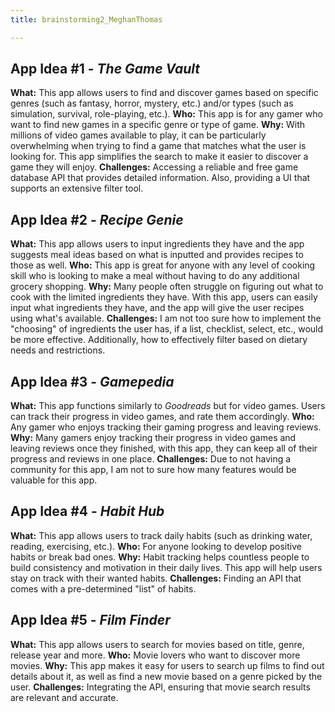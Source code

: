 ```yaml
---
title: brainstorming2_MeghanThomas

---
```


## App Idea #1 - *The Game Vault*
**What:** This app allows users to find and discover games based on specific genres (such as fantasy, horror, mystery, etc.) and/or types (such as simulation, survival, role-playing, etc.).
**Who:** This app is for any gamer who want to find new games in a specific genre or type of game.
**Why:** With millions of video games available to play, it can be particularly overwhelming when trying to find a game that matches what the user is looking for. This app simplifies the search to make it easier to discover a game they will enjoy. 
**Challenges:** Accessing a reliable and free game database API that provides detailed information. Also, providing a UI that supports an extensive filter tool.
## App Idea #2 - *Recipe Genie*
**What:** This app allows users to input ingredients they have and the app suggests meal ideas based on what is inputted and provides recipes to those as well.
**Who:** This app is great for anyone with any level of cooking skill who is looking to make a meal without having to do any additional grocery shopping.
**Why:** Many people often struggle on figuring out what to cook with the limited ingredients they have. With this app, users can easily input what ingredients they have, and the app will give the user recipes using what's available. 
**Challenges:** I am not too sure how to implement the "choosing" of ingredients the user has, if a list, checklist, select, etc., would be more effective. Additionally, how to effectively filter based on dietary needs and restrictions. 
## App Idea #3 - *Gamepedia*
**What:** This app functions similarly to *Goodreads* but for video games. Users can track their progress in video games, and rate them accordingly.
**Who:** Any gamer who enjoys tracking their gaming progress and leaving reviews.
**Why:** Many gamers enjoy tracking their progress in video games and leaving reviews once they finished, with this app, they can keep all of their progress and reviews in one place.
**Challenges:** Due to not having a community for this app, I am not to sure how many features would be valuable for this app.
## App Idea #4 - *Habit Hub*
**What:** This app allows users to track daily habits (such as drinking water, reading, exercising, etc.).
**Who:** For anyone looking to develop positive habits or break bad ones. 
**Why:** Habit tracking helps countless people to build consistency and motivation in their daily lives. This app will help users stay on track with their wanted habits.
**Challenges:** Finding an API that comes with a pre-determined "list" of habits.
## App Idea #5 - *Film Finder*
**What:** This app allows users to search for movies based on title, genre, release year and more.
**Who:** Movie lovers who want to discover more movies. 
**Why:** This app makes it easy for users to search up films to find out details about it, as well as find a new movie based on a genre picked by the user. 
**Challenges:** Integrating the API, ensuring that movie search results are relevant and accurate.
